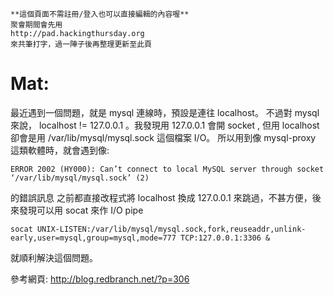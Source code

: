 



    **這個頁面不需註冊/登入也可以直接編輯的內容喔**
    聚會期間會先用 
    http://pad.hackingthursday.org
    來共筆打字，過一陣子後再整理更新至此頁


# Mat:

最近遇到一個問題，就是 mysql 連線時，預設是連往 localhost。
不過對 mysql 來說， localhost != 127.0.0.1 。我發現用 127.0.0.1 會開 socket , 但用 localhost 卻會是用 /var/lib/mysql/mysql.sock 這個檔案 I/O。
所以用到像 mysql-proxy 這類軟體時，就會遇到像:

    ERROR 2002 (HY000): Can’t connect to local MySQL server through socket ‘/var/lib/mysql/mysql.sock’ (2)

的錯誤訊息
之前都直接改程式將 localhost 換成 127.0.0.1 來跳過，不甚方便，後來發現可以用 socat 來作 I/O pipe


    socat UNIX-LISTEN:/var/lib/mysql/mysql.sock,fork,reuseaddr,unlink-early,user=mysql,group=mysql,mode=777 TCP:127.0.0.1:3306 &


就順利解決這個問題。

參考網頁: <http://blog.redbranch.net/?p=306>  